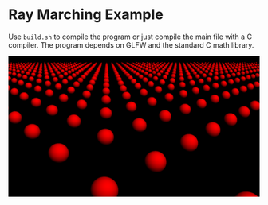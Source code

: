 # Ray Marching Example

Use `build.sh` to compile the program or just compile the main file with a C compiler.
The program depends on GLFW and the standard C math library.

![Screenshot of the program](screenshot.png)
